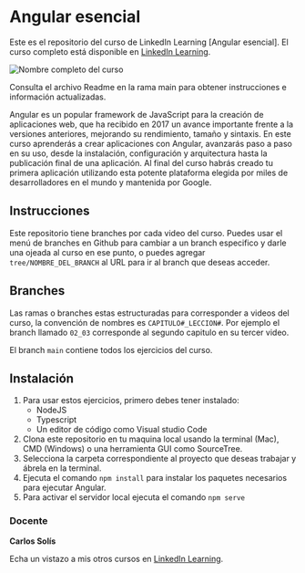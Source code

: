 # Angular esencial
Este es el repositorio del curso de LinkedIn Learning [Angular esencial]. El curso completo está disponible en [LinkedIn Learning][lil-course-url].

![Nombre completo del curso][lil-thumbnail-url] 

Consulta el archivo Readme en la rama main para obtener instrucciones e información actualizadas.

Angular es un popular framework de JavaScript para la creación de aplicaciones web, que ha recibido en 2017 un avance importante frente a la versiones anteriores, mejorando su rendimiento, tamaño y sintaxis. En este curso aprenderás a crear aplicaciones con Angular, avanzarás paso a paso en su uso, desde la instalación, configuración y arquitectura hasta la publicación final de una aplicación. Al final del curso habrás creado tu primera aplicación utilizando esta potente plataforma elegida por miles de desarrolladores en el mundo y mantenida por Google.

## Instrucciones
Este repositorio tiene branches por cada video del curso. Puedes usar el menú de branches en Github para cambiar a un branch especifico y darle una ojeada al curso en ese punto, o puedes agregar `tree/NOMBRE_DEL_BRANCH` al URL para ir al branch que deseas acceder.

## Branches
Las ramas o branches estas estructuradas para corresponder a videos del curso, la convención de nombres es `CAPITULO#_LECCION#`. Por ejemplo el branch llamado `02_03` corresponde al segundo capitulo en su tercer video.

El branch `main` contiene todos los ejercicios del curso.

## Instalación
1. Para usar estos ejercicios, primero debes tener instalado:
	- NodeJS
	- Typescript
	- Un editor de código como Visual studio Code
2. Clona este repositorio en tu maquina local usando la terminal (Mac), CMD (Windows) o una herramienta GUI como SourceTree.
3. Selecciona la carpeta correspondiente al proyecto que deseas trabajar y ábrela en la terminal.
4. Ejecuta el comando `npm install` para instalar los paquetes necesarios para ejecutar Angular.
5. Para activar el servidor local ejecuta el comando `npm serve`

### Docente

**Carlos Solís**

Echa un vistazo a mis otros cursos en [LinkedIn Learning](https://www.linkedin.com/learning/instructors/carlos-solis).

[lil-course-url]: https://www.linkedin.com/learning/angular-esencial-14069833/empezando-con-el-framework-angular
[lil-thumbnail-url]: https://cdn.lynda.com/course/2841344/2841344-1624979277748-16x9.jpg
